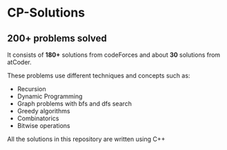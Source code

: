 # CP-Solutions

## 200+ problems solved

 It consists of **180+** solutions from codeForces and about **30** solutions from atCoder. 
 
 These problems use different techniques and concepts such as:
 - Recursion
 - Dynamic Programming
 - Graph problems with bfs and dfs search
 - Greedy algorithms
 - Combinatorics
 - Bitwise operations
 
 All the solutions in this repository are written using C++
